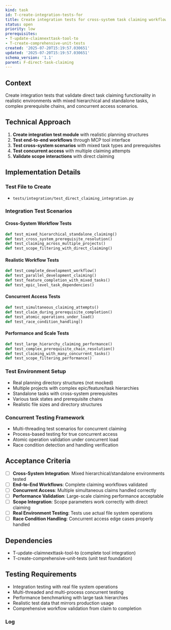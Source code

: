 ```yaml
---
kind: task
id: T-create-integration-tests-for
title: Create integration tests for cross-system task claiming workflows
status: open
priority: low
prerequisites:
- T-update-claimnexttask-tool-to
- T-create-comprehensive-unit-tests
created: '2025-07-20T15:19:57.030651'
updated: '2025-07-20T15:19:57.030651'
schema_version: '1.1'
parent: F-direct-task-claiming
---
```

## Context

Create integration tests that validate direct task claiming functionality in realistic environments with mixed hierarchical and standalone tasks, complex prerequisite chains, and concurrent access scenarios.

## Technical Approach

1. **Create integration test module** with realistic planning structures
2. **Test end-to-end workflows** through MCP tool interface
3. **Test cross-system scenarios** with mixed task types and prerequisites
4. **Test concurrent access** with multiple claiming attempts
5. **Validate scope interactions** with direct claiming

## Implementation Details

### Test File to Create
- `tests/integration/test_direct_claiming_integration.py`

### Integration Test Scenarios

#### Cross-System Workflow Tests
```python
def test_mixed_hierarchical_standalone_claiming()
def test_cross_system_prerequisite_resolution()
def test_claiming_across_multiple_projects()
def test_scope_filtering_with_direct_claiming()
```

#### Realistic Workflow Tests
```python
def test_complete_development_workflow()
def test_parallel_development_claiming()
def test_feature_completion_with_mixed_tasks()
def test_epic_level_task_dependencies()
```

#### Concurrent Access Tests
```python
def test_simultaneous_claiming_attempts()
def test_claim_during_prerequisite_completion()
def test_atomic_operations_under_load()
def test_race_condition_handling()
```

#### Performance and Scale Tests
```python
def test_large_hierarchy_claiming_performance()
def test_complex_prerequisite_chain_resolution()
def test_claiming_with_many_concurrent_tasks()
def test_scope_filtering_performance()
```

### Test Environment Setup
- Real planning directory structures (not mocked)
- Multiple projects with complex epic/feature/task hierarchies
- Standalone tasks with cross-system prerequisites
- Various task states and prerequisite chains
- Realistic file sizes and directory structures

### Concurrent Testing Framework
- Multi-threading test scenarios for concurrent claiming
- Process-based testing for true concurrent access
- Atomic operation validation under concurrent load
- Race condition detection and handling verification

## Acceptance Criteria

- [ ] **Cross-System Integration**: Mixed hierarchical/standalone environments tested
- [ ] **End-to-End Workflows**: Complete claiming workflows validated
- [ ] **Concurrent Access**: Multiple simultaneous claims handled correctly
- [ ] **Performance Validation**: Large-scale claiming performance acceptable
- [ ] **Scope Integration**: Scope parameters work correctly with direct claiming
- [ ] **Real Environment Testing**: Tests use actual file system operations
- [ ] **Race Condition Handling**: Concurrent access edge cases properly handled

## Dependencies
- T-update-claimnexttask-tool-to (complete tool integration)
- T-create-comprehensive-unit-tests (unit test foundation)

## Testing Requirements
- Integration testing with real file system operations
- Multi-threaded and multi-process concurrent testing
- Performance benchmarking with large task hierarchies
- Realistic test data that mirrors production usage
- Comprehensive workflow validation from claim to completion

### Log

